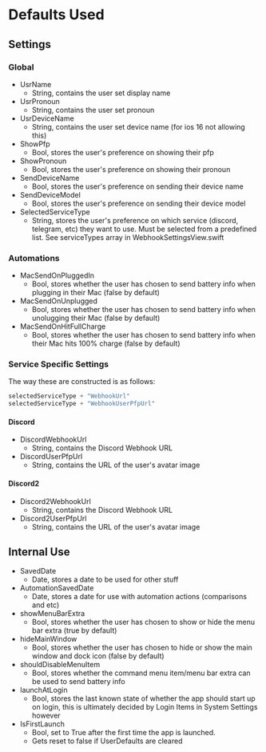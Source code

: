 # Defaults Used

## Settings

### Global
- UsrName
  - String, contains the user set display name
- UsrPronoun
  - String, contains the user set pronoun
- UsrDeviceName
  - String, contains the user set device name (for ios 16 not allowing this)
- ShowPfp
  - Bool, stores the user's preference on showing their pfp
- ShowPronoun
  - Bool, stores the user's preference on showing their pronoun
- SendDeviceName
  - Bool, stores the user's preference on sending their device name
- SendDeviceModel 
  - Bool, stores the user's preference on sending their device model
- SelectedServiceType
  - String, stores the user's preference on which service (discord, telegram, etc) they want to use. Must be selected from a predefined list. See serviceTypes array in WebhookSettingsView.swift

### Automations
- MacSendOnPluggedIn
  - Bool, stores whether the user has chosen to send battery info when plugging in their Mac (false by default)
- MacSendOnUnplugged
  - Bool, stores whether the user has chosen to send battery info when unolugging their Mac (false by default)
- MacSendOnHitFullCharge
  - Bool, stores whether the user has chosen to send battery info when their Mac hits 100% charge (false by default)

### Service Specific Settings
The way these are constructed is as follows:
```swift
selectedServiceType + "WebhookUrl"
selectedServiceType + "WebhookUserPfpUrl"
```
#### Discord
- DiscordWebhookUrl
  - String, contains the Discord Webhook URL
- DiscordUserPfpUrl
  - String, contains the URL of the user's avatar image
  
#### Discord2
- Discord2WebhookUrl
  - String, contains the Discord Webhook URL
- Discord2UserPfpUrl
  - String, contains the URL of the user's avatar image

## Internal Use
- SavedDate
  - Date, stores a date to be used for other stuff
- AutomationSavedDate
  - Date, stores a date for use with automation actions (comparisons and etc)
- showMenuBarExtra
  - Bool, stores whether the user has chosen to show or hide the menu bar extra (true by default)
- hideMainWindow
  - Bool, stores whether the user has chosen to hide or show the main window and dock icon (false by default)
- shouldDisableMenuItem
  - Bool, stores whether the command menu item/menu bar extra can be used to send battery info
- launchAtLogin
  - Bool, stores the last known state of whether the app should start up on login, this is ultimately decided by Login Items in System Settings however
- IsFirstLaunch
  - Bool, set to True after the first time the app is launched.
  - Gets reset to false if UserDefaults are cleared

